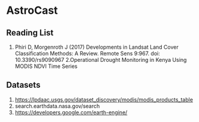 # AstroCast
## Reading List
1. Phiri D, Morgenroth J (2017) Developments in Landsat Land Cover Classification Methods: A Review. Remote Sens 9:967. doi: 10.3390/rs9090967
2.Operational Drought Monitoring in Kenya Using MODIS NDVI Time Series

## Datasets
1. https://lpdaac.usgs.gov/dataset_discovery/modis/modis_products_table
2. search.earthdata.nasa.gov/search
3. https://developers.google.com/earth-engine/
